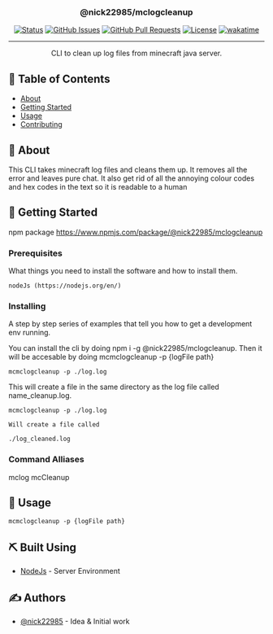<h3 align="center">@nick22985/mclogcleanup</h3>

<div align="center">

[![Status](https://img.shields.io/badge/status-active-success.svg)]()
[![GitHub Issues](https://img.shields.io/github/issues/nick22985/mclogcleanup.svg)](https://github.com/nick22985/mclogcleanup/issues)
[![GitHub Pull Requests](https://img.shields.io/github/issues-pr/nick22985/mclogcleanup.svg)](https://github.com/nick22985/mclogcleanup/pulls)
[![License](https://img.shields.io/badge/license-MIT-blue.svg)](/LICENSE)
[![wakatime](https://wakatime.com/badge/github/nick22985/mcLogCleanUp.svg)](https://wakatime.com/badge/github/nick22985/mcLogCleanUp)

</div>

---

<p align="center">CLI to clean up log files from minecraft java server.
    <br>
</p>

## 📝 Table of Contents

- [About](#about)
- [Getting Started](#getting_started)
- [Usage](#usage)
- [Contributing](../CONTRIBUTING.md)

## 🧐 About <a name = "about"></a>

This CLI takes minecraft log files and cleans them up. It removes all the error and leaves pure chat. It also get rid of all the annoying colour codes and hex codes in the text so it is readable to a human

## 🏁 Getting Started <a name = "getting_started"></a>

npm package https://www.npmjs.com/package/@nick22985/mclogcleanup

### Prerequisites

What things you need to install the software and how to install them.

```
nodeJs (https://nodejs.org/en/)
```

### Installing

A step by step series of examples that tell you how to get a development env running.

You can install the cli by doing npm i -g @nick22985/mclogcleanup. Then it will be accesable by doing mcmclogcleanup -p {logFile path}

```
mcmclogcleanup -p ./log.log
```

This will create a file in the same directory as the log file called name_cleanup.log.

```
mcmclogcleanup -p ./log.log

Will create a file called

./log_cleaned.log
```

### Command Alliases
mclog
mcCleanup


## 🎈 Usage <a name="usage"></a>

```
mcmclogcleanup -p {logFile path}
```

## ⛏️ Built Using <a name = "built_using"></a>

- [NodeJs](https://nodejs.org/en/) - Server Environment

## ✍️ Authors <a name = "authors"></a>

- [@nick22985](https://github.com/nick22985) - Idea & Initial work
